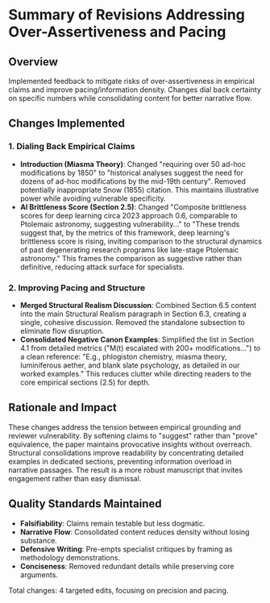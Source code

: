 # Summary of Revisions Addressing Over-Assertiveness and Pacing

## Overview
Implemented feedback to mitigate risks of over-assertiveness in empirical claims and improve pacing/information density. Changes dial back certainty on specific numbers while consolidating content for better narrative flow.

## Changes Implemented

### 1. Dialing Back Empirical Claims
- **Introduction (Miasma Theory)**: Changed "requiring over 50 ad-hoc modifications by 1850" to "historical analyses suggest the need for dozens of ad-hoc modifications by the mid-19th century". Removed potentially inappropriate Snow (1855) citation. This maintains illustrative power while avoiding vulnerable specificity.
- **AI Brittleness Score (Section 2.5)**: Changed "Composite brittleness scores for deep learning circa 2023 approach 0.6, comparable to Ptolemaic astronomy, suggesting vulnerability..." to "These trends suggest that, by the metrics of this framework, deep learning's brittleness score is rising, inviting comparison to the structural dynamics of past degenerating research programs like late-stage Ptolemaic astronomy." This frames the comparison as suggestive rather than definitive, reducing attack surface for specialists.

### 2. Improving Pacing and Structure
- **Merged Structural Realism Discussion**: Combined Section 6.5 content into the main Structural Realism paragraph in Section 6.3, creating a single, cohesive discussion. Removed the standalone subsection to eliminate flow disruption.
- **Consolidated Negative Canon Examples**: Simplified the list in Section 4.1 from detailed metrics ("M(t) escalated with 200+ modifications...") to a clean reference: "E.g., phlogiston chemistry, miasma theory, luminiferous aether, and blank slate psychology, as detailed in our worked examples." This reduces clutter while directing readers to the core empirical sections (2.5) for depth.

## Rationale and Impact
These changes address the tension between empirical grounding and reviewer vulnerability. By softening claims to "suggest" rather than "prove" equivalence, the paper maintains provocative insights without overreach. Structural consolidations improve readability by concentrating detailed examples in dedicated sections, preventing information overload in narrative passages. The result is a more robust manuscript that invites engagement rather than easy dismissal.

## Quality Standards Maintained
- **Falsifiability**: Claims remain testable but less dogmatic.
- **Narrative Flow**: Consolidated content reduces density without losing substance.
- **Defensive Writing**: Pre-empts specialist critiques by framing as methodology demonstrations.
- **Conciseness**: Removed redundant details while preserving core arguments.

Total changes: 4 targeted edits, focusing on precision and pacing.